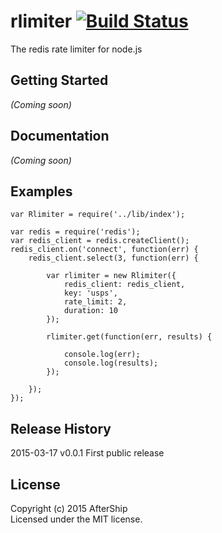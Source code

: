 # rlimiter [![Build Status](https://secure.travis-ci.org/AfterShip/rlimiter.png?branch=master)](http://travis-ci.org/AfterShip/rlimiter)

The redis rate limiter for node.js

## Getting Started
_(Coming soon)_

## Documentation
_(Coming soon)_

## Examples
```
var Rlimiter = require('../lib/index');

var redis = require('redis');
var redis_client = redis.createClient();
redis_client.on('connect', function(err) {
	redis_client.select(3, function(err) {

		var rlimiter = new Rlimiter({
			redis_client: redis_client,
			key: 'usps',
			rate_limit: 2,
			duration: 10
		});

		rlimiter.get(function(err, results) {

			console.log(err);
			console.log(results);
		});

	});
});

```


## Release History
2015-03-17 v0.0.1
First public release

## License
Copyright (c) 2015 AfterShip  
Licensed under the MIT license.
